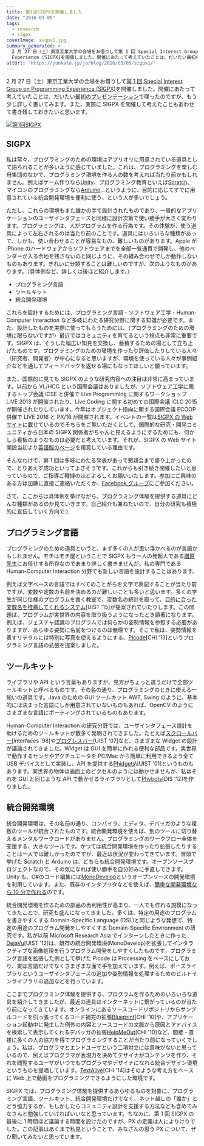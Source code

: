 ```yaml
---
title: 第1回SIGPXを開催しました
date: "2016-03-05"
tags:
  - research
  - sigpx
coverImage: sigpx1.jpg
summary_generated: >-
  2 月 27 日（土）東京工業大学の会場をお借りして第 1 回 Special Interest Group on Programming
  Experience (SIGPX)を開催しました。開催にあたって考えていたことは、だいたい最初のプレゼンテーションで喋ったのですが、...
altUrl: "https://junkato.jp/ja/blog/2016/03/05/sigpx1/"
---
```


2 月 27 日（土）東京工業大学の会場をお借りして[第 1 回 Special Interest Group on Programming Experience (SIGPX)](http://sigpx.org/1)を開催しました。開催にあたって考えていたことは、だいたい[最初のプレゼンテーション](https://1drv.ms/p/s!An_6x27rFSmjkvADwwyHmLbmnjYZBA?e=Q4X9ro)で喋ったのですが、もう少し詳しく書いてみます。また、実際に SIGPX を開催して考えたこともあわせて書き残しておきたいと思います。

[![第1回SIGPX](/images/sigpx1-1024x576.jpg)](/images/sigpx1.jpg)

## SIGPX

私は常々、プログラミングのための環境はアプリオリに用意されている道具として語られることが多いように感じていました。これは、プログラミングを楽しむ母集団のなかで、プログラミング環境を作る人の数を考えれば当たり前かもしれません。例えばゲーム作りなら[Unity](http://unity3d.com/jp/)、プログラミング教育といえば[Scratch](https://scratch.mit.edu/)、マイコンのプログラミングなら[Arduino](http://arduino.cc)…というように、目的に応じてすでに用意されている統合開発環境を便利に使う、という人が多いでしょう。

ただし、これらの環境もまた誰かの手で設計されたものであり、一般的なアプリケーションのユーザインタフェースと同様に設計次第で使い勝手が大きく変わります。プログラミングは、人がプログラムを作る行為です。その体験が、使う道具によって左右されるのは当たり前のことです。道具にはいろいろな種類があって、しかも、使い合わせることが容易なもの、難しいものがあります。Apple が iPhone のハードウェアからソフトウェアまでを全部一気通貫で開発し、他のベンダーが入る余地を残さないのと同じように、その組み合わせでしか動作しないものもあります。きれいに分類することは難しいのですが、次のようなものがあります。（具体例など、詳しくは後ほど紹介します。）

- プログラミング言語
- ツールキット
- 統合開発環境

これらを設計するためには、プログラミング言語・ソフトウェア工学・Human-Computer Interaction など多岐にわたる研究分野に関する知識が必要です。また、設計したものを実際に使ってもらうためには、（プログラミングのための環境に限らないですが）最近ではコミュニティを育てるという視点も非常に重要です。SIGPX は、そうした幅広い知見を交換し、蓄積するための場として立ち上げたものです。プログラミングのための環境を作ったり評価したりしている人々（研究者、開発者）が中心になると思いますが、環境を使っている人々が事例紹介などを通してフィードバックを返せる場にもなってほしいと願っています。

また、国際的に見ても SIGPX のような研究内容への注目は非常に高まっています。以前から VL/HCC という国際会議はありましたが、ソフトウェア工学に関するトップ会議 ICSE と併催で Live Programming に関するワークショップ LIVE 2013 が開催されたり、Live Coding に関する初めての国際会議 ICLC 2015 が開催されたりしています。今年はオブジェクト指向に関する国際会議 ECOOP 併催で LIVE 2016 と PX/16 が開催されます。イベントの一覧は[SIGPX の Web サイト](http://sigpx.org/#related-events)に載せているのでそちらをご覧いただくとして、国際的な研究・開発コミュニティから日本の SIGPX 関係者がちゃんと見えるようにするためにも、何かしら看板のようなものは必要だと考えています。それが、SIGPX の Web サイト開設当初より[英語版のページ](http://sigpx.org/en/)を用意している理由です。

そんなわけで、第 1 回は多岐にわたる発表があって懇親会まで盛り上がったので、とりあえず成功といってよさそうです。これからも引き続き開催したいと思っているので、ご指導ご鞭撻のほどよろしくお願いいたします。参加にご興味のある方は加藤に直接ご連絡いただくか、[Facebook グループ](http://facebook.com/groups/sigpx)にご参加ください。

さて、ここからは具体例を挙げながら、プログラミング体験を提供する道具にどんな種類があるのか見ていきます。自己紹介も兼ねたいので、自分の研究も積極的に宣伝していく方向で:)

## プログラミング言語

プログラミングのための道具というと、まず多くの人が思い浮かべるのが言語かもしれません。モチはモチ屋ということで SIGPX もう一人の発起人である[増原先生](http://prg.is.titech.ac.jp/ja/people/masuhara/)にお任せする所存なのであまり詳しく書きませんが、私の専門である Human-Computer Interaction 分野でも新しい言語を設計することはあります。

例えば文字ベースの言語ではすべてのことがらを文字で表記することが当たり前ですが、変数や定数の名前を決めるのが難しいことも多いと思います。多くの学生が同じ仕様のプログラムを書く教室で、変数名の統計を取って、[目的に合った変数名を推薦してくれるシステム](https://groups.csail.mit.edu/uid/other-pubs/uist2015-elg-foobaz.pdf)\[UIST '15\]が提案されていたりします。この問題は、プログラムが実世界の内容を取り扱うようになったとき顕著になります。例えば、ジェスチャ認識のプログラムでは何らかの姿勢情報を参照する必要がありますが、あらゆる姿勢に名前をつけるのは無理です。そこで私は、姿勢情報を表すリテラルには特別に写真を使えるようにする、[Picode](https://junkato.jp/ja/picode/)\[CHI '13\]というプログラミング言語の拡張を提案しました。

## ツールキット

ライブラリや API という言葉もありますが、見方がちょっと違うだけで全部ツールキットと呼べるものです。その名の通り、プログラミングのときに使える一揃いの道具です。Java のための GUI ツールキット AWT, Swing のように、基本的には決まった言語にしか用意されていないものもあれば、OpenCV のようにさまざまな言語にポーティングされているものもあります。

Human-Computer Interaction の研究分野では、ユーザインタフェース設計を助けるためのツールキットが数多く発明されてきました。たとえば[スクロールバー](http://alandix.com/academic/papers/scrollbar/scrollbar2.html)\[Interfaces '98\]や[プログレスバー](http://www.chrisharrison.net/index.php/Research/ProgressBars)\[UIST '07\]など、さまざまな Widget の設計が議論されてきました。Widget は GUI を簡単に作れる便利な部品です。実世界で動作するセンサやアクチュエータを PC/Mac から簡単に利用できるよう全て USB デバイスとして実装し、API を提供する[Phidgets](http://www.phidgets.com/docs/About_Phidgets_Inc.)\[UIST '01\]というものもあります。実世界の物体は画面上のピクセルのようには動かせませんが、私はそれを GUI と同じような API で動かせるライブラリとして[Phybots](https://junkato.jp/ja/phybots/)\[DIS '12\]を作りました。

## 統合開発環境

統合開発環境は、その名前の通り、コンパイラ、エディタ、デバッガのような複数のツールが統合されたものです。統合開発環境を使えば、別のツールに切り替えるメンタルワークロードがありません。プログラミングのワークフロー全体を支援する、大きなツールです。かつては統合開発環境を作ったり拡張したりすることは一人では難しかったのですが、最近は状況が変わってきています。冒頭で挙げた Scratch と Arduino は、どちらも統合開発環境です。オープンソースプロジェクトなので、その気になれば使い勝手を自分好みに手直しできます。Unity も、C#のコード編集には[MonoDevelop](http://www.monodevelop.com/)というオープンソースの開発環境を利用しています。また、既存のインタプリタなどを使えば、[簡単な開発環境なら 10 分で作れる](http://jsdo.it/arcatdmz/ide-in-10min)のです。

統合開発環境を作るための部品の再利用性が高まり、一人でも作れる規模になってきたことで、研究も盛んになってきました。多くは、特定の用途のプログラムを書きやすくする Domain-Specific Language (DSL)と同じような発想で、特定の用途のプログラム開発をしやすくする Domain-Specific Environment の研究です。私が以前 Microsoft Research Asia でインターンしたときに作った[DejaVu](https://junkato.jp/ja/dejavu)\[UIST '12\]は、既存の統合開発環境(MonoDevelop)を拡張してインタラクティブな画像処理を行うプログラム開発をしやすくしたものです。プログラミング言語を拡張した例として挙げた Picode は Processing をベースにしており、実は言語だけでなくさまざまな面で手を加えています。例えば、ポーズライブラリというユーザインタフェースの追加や姿勢情報を処理するためのビルトインライブラリの追加などを行っています。

ここまでプログラミング体験を提供する、プログラムを作るためのいろいろな道具を紹介してきましたが、最近の道具はインターネットに繋がっているのが当たり前になってきています。オンラインにあるソースコードリポジトリからサンプルコードを引っ張ってくるコード補完の拡張[Blueprint](http://joelbrandt.org/publications/brandt_chi2010_example_centric_programming.pdf)\[CHI '10\]や、アプリケーション起動中に発生した例外の内容とソースコードの文脈から原因とアドバイスを検索して表示してくれるデバッガの拡張[HelpMeOut](http://hci.stanford.edu/publications/2010/helpmeout/hartmann-chi10-helpmeout.pdf)\[CHI '10\]など、間接・直接に多くの人の協力を得てプログラミングすることが当たり前になっていくでしょう。私は、プログラマとエンドユーザという二項対立には意味がないと思っているので、例えばプログラマが表現力を決めてデザイナがコンテンツを作り、それを閲覧するユーザがいつでもプログラマやデザイナになれる統合デザイン環境というものを提唱しています。[TextAlive](https://staff.aist.go.jp/jun.kato/TextAlive/)\[CHI '14\]はそのような考え方をベースに Web 上で動画をプログラミングできるようにした環境です。

SIGPX では、プログラミング体験を提供するあらゆるものを対象に、プログラミング言語、ツールキット、統合開発環境だけでなく、ネット越しの「誰か」とどう協力するか、もしかしたらコミュニティ設計を支援する方法なども含めてみなさんと勉強していければいいなと思っています。ちなみに、第 1 回 SIGPX の最後に 1 時間ほど議論する時間を設けたのですが、PX の定義は人によりけりでした。この記事はあくまで私見ということで、みなさんの思う PX について、ぜひ聞いてみたいと思っています。
